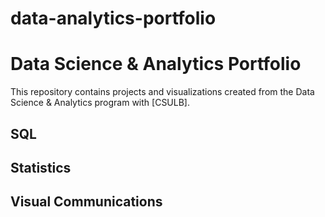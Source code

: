 # data-analytics-portfolio
# Data Science & Analytics Portfolio
This repository contains projects and visualizations created from the Data Science & Analytics program with [CSULB].

## SQL

## Statistics

## Visual Communications
